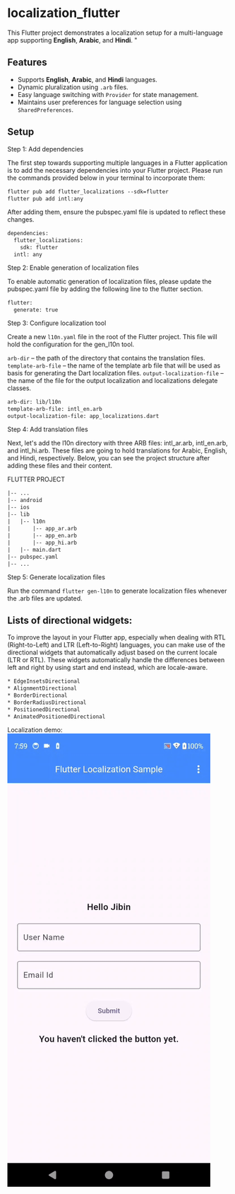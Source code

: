 # localization_flutter

This Flutter project demonstrates a localization setup for a multi-language app supporting **English**, **Arabic**, and **Hindi**. "

## Features

- Supports **English**, **Arabic**, and **Hindi** languages.
- Dynamic pluralization using `.arb` files.
- Easy language switching with `Provider` for state management.
- Maintains user preferences for language selection using `SharedPreferences`.

## Setup

Step 1: Add dependencies

The first step towards supporting multiple languages in a Flutter application is to add the necessary dependencies into your Flutter project. Please run the commands provided below in your terminal to incorporate them:
```
flutter pub add flutter_localizations --sdk=flutter
flutter pub add intl:any
```
After adding them, ensure the pubspec.yaml file is updated to reflect these changes.

```
dependencies:
  flutter_localizations:
    sdk: flutter
  intl: any
```

Step 2: Enable generation of localization files

To enable automatic generation of localization files, please update the pubspec.yaml file by adding the following line to the flutter section.
```
flutter:
  generate: true
```

Step 3: Configure localization tool

Create a new `l10n.yaml` file in the root of the Flutter project. This file will hold the configuration for the gen_l10n tool.

`arb-dir` – the path of the directory that contains the translation files.
`template-arb-file` – the name of the template arb file that will be used as basis for generating the Dart localization files.
`output-localization-file` – the name of the file for the output localization and localizations delegate classes.

```
arb-dir: lib/l10n
template-arb-file: intl_en.arb
output-localization-file: app_localizations.dart
```

Step 4: Add translation files

Next, let's add the l10n directory with three ARB files: intl_ar.arb, intl_en.arb, and intl_hi.arb. These files are going to hold translations for Arabic, English, and Hindi, respectively. Below, you can see the project structure after adding these files and their content.

FLUTTER PROJECT
```
|-- ...
|-- android
|-- ios
|-- lib
|   |-- l10n
|       |-- app_ar.arb
|       |-- app_en.arb
|       |-- app_hi.arb
|   |-- main.dart
|-- pubspec.yaml
|-- ...
```

Step 5: Generate localization files

Run the command `flutter gen-l10n` to generate localization files whenever the .arb files are updated. 

## Lists of directional widgets:

To improve the layout in your Flutter app, especially when dealing with RTL (Right-to-Left) and LTR (Left-to-Right) languages, you can make use of the directional widgets that automatically adjust based on the current locale (LTR or RTL). These widgets automatically handle the differences between left and right by using start and end instead, which are locale-aware.
```
* EdgeInsetsDirectional
* AlignmentDirectional
* BorderDirectional
* BorderRadiusDirectional
* PositionedDirectional
* AnimatedPositionedDirectional
```

Localization demo:<br />
![](https://github.com/jibin94/localization_flutter/blob/main/demo-video.gif)
